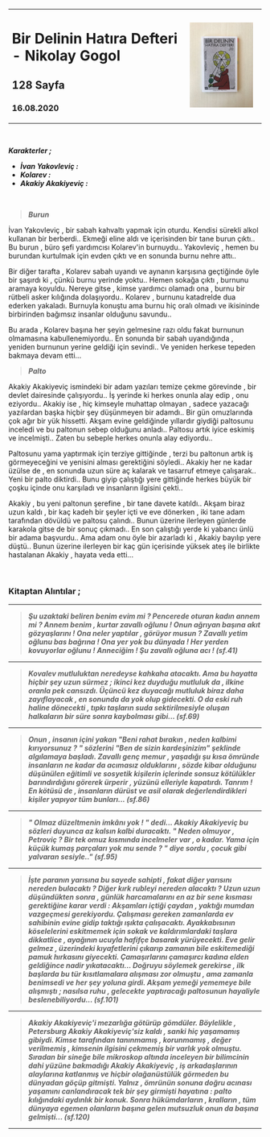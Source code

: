 

<table><tr>
<td align="left"> 
  
# Bir Delinin Hatıra Defteri - Nikolay Gogol
## 128 Sayfa
### 16.08.2020
  
</td>
<td> 
  <p align="center" style="padding: 10px">
    <img alt="Bir-Delinin-Hatıra-Defteri" src="../images/24_bir_delinin_hatira_defteri.jpg" width="250">
    <br>
    
  </p> 
</td>

</tr></table>



<br>

***Karakterler ;*** 
- ***İvan Yakovleviç :***
- ***Kolarev :***
- ***Akakiy Akakiyeviç :***



<br>

> ***Burun***

İvan Yakovleviç , bir sabah kahvaltı yapmak için oturdu. Kendisi sürekli alkol kullanan bir berberdi.. Ekmeği eline aldı ve içerisinden bir tane burun çıktı.. Bu burun , büro şefi yardımcısı Kolarev'in burnuydu.. Yakovleviç , hemen bu burundan kurtulmak için evden çıktı ve en sonunda burnu nehre attı.. 

Bir diğer tarafta , Kolarev sabah uyandı ve aynanın karşısına geçtiğinde öyle bir şaşırdı ki , çünkü burnu yerinde yoktu.. Hemen sokağa çıktı , burnunu aramaya koyuldu. Nereye gitse , kimse yardımcı olamadı ona , burnu bir rütbeli asker kılığında dolaşıyordu.. Kolarev , burnunu katadrelde dua ederken yakaladı. Burnuyla konuştu ama burnu hiç oralı olmadı ve ikisininde birbirinden bağımsız insanlar olduğunu savundu.. 

Bu arada , Kolarev başına her şeyin gelmesine razı oldu fakat burnunun olmamasına kabullenemiyordu.. En sonunda  bir sabah uyandığında , yeniden burnunun yerine geldiği için sevindi.. Ve yeniden herkese tepeden bakmaya devam etti... 

> ***Palto***

Akakiy Akakiyeviç ismindeki bir adam yazıları temize çekme görevinde , bir devlet dairesinde çalışıyordu.. İş yerinde ki herkes onunla alay edip , onu eziyordu.. Akakiy ise , hiç kimseyle muhattap olmayan , sadece yazacağı yazılardan başka hiçbir şey düşünmeyen bir adamdı.. Bir gün omuzlarında çok ağır bir yük hissetti. Akşam evine geldiğinde yıllardır giydiği paltosunu inceledi ve bu paltonun sebep olduğunu anladı.. Paltosu artık iyice eskimiş ve incelmişti.. Zaten bu sebeple herkes onunla alay ediyordu..

Paltosunu yama yaptırmak için terziye gittiğinde , terzi bu paltonun artık iş görmeyeceğini ve yenisini alması gerektiğini söyledi.. Akakiy her ne kadar üzülse de , en sonunda uzun süre aç kalarak ve tasarruf etmeye çalışarak.. Yeni bir palto diktirdi.. Bunu giyip çalıştığı yere gittiğinde herkes büyük bir çoşku içinde onu karşıladı ve insanların ilgisini çekti.. 

Akakiy , bu yeni paltonun şerefine , bir tane davete katıldı.. Akşam biraz uzun kaldı , bir kaç kadeh bir şeyler içti ve eve dönerken , iki tane adam tarafından dövüldü ve paltosu çalındı.. Bunun üzerine ilerleyen günlerde karakola gitse de bir sonuç çıkmadı.. En son çalıştığı yerde ki yabancı ünlü bir adama başvurdu.. Ama adam onu öyle bir azarladı ki , Akakiy bayılıp yere düştü.. Bunun üzerine ilerleyen bir kaç gün içerisinde yüksek ateş ile birlikte hastalanan Akakiy , hayata veda etti...


<br>

### Kitaptan Alıntılar ;

___

> ***Şu uzaktaki beliren benim evim mi ? Pencerede oturan kadın annem mi ? Annem benim , kurtar zavallı oğlunu ! Onun ağrıyan başına akıt gözyaşlarını ! Ona neler yaptılar , görüyor musun ?  Zavallı yetim oğlunu bas bağrına ! Ona yer yok bu dünyada !  Her yerden kovuyorlar oğlunu ! Anneciğim ! Şu zavallı oğluna acı ! (sf.41)***

___

> ***Kovalev mutluluktan neredeyse kahkaha atacaktı. Ama bu hayatta hiçbir şey uzun sürmez ; ikinci kez duyduğu mutluluk da , ilkine oranla pek cansızdı. Üçüncü kez duyacağı mutluluk biraz daha zayıflayacak , en sonunda da yok olup gidecekti. O da eski ruh haline dönecekti , tıpkı taşların suda sektirilmesiyle oluşan halkaların bir süre sonra kaybolması gibi... (sf.69)***

___

> ***Onun , insanın içini yakan "Beni rahat bırakın , neden kalbimi kırıyorsunuz ? " sözlerini "Ben de sizin kardeşinizim" şeklinde algılamaya başladı. Zavallı genç memur , yaşadığı şu kısa ömründe insanların ne kadar da acımasız olduklarını , sözde kibar olduğunu düşünülen eğitimli ve sosyetik kişilerin içlerinde sonsuz  kötülükler barındırdığını görerek ürperir , yüzünü elleriyle kapatırdı. Tanrım ! En kötüsü de , insanların dürüst ve asil olarak değerlendirdikleri kişiler yapıyor tüm bunları... (sf.86)***

___

> ***" Olmaz düzeltmenin imkânı yok ! " dedi... Akakiy Akakiyeviç bu sözleri duyunca az kalsın kalbi duracaktı. " Neden olmuyor , Petroviç ? Bir tek omuz kısmında incelmeler var , o kadar. Yama için küçük kumaş parçaları yok mu sende ? " diye sordu , çocuk gibi yalvaran sesiyle.." (sf.95)***

___

> ***İşte paranın yarısına bu sayede sahipti , fakat diğer yarısını nereden bulacaktı ? Diğer kırk rubleyi nereden alacaktı ? Uzun uzun düşündükten sonra , günlük harcamalarını en az bir sene kısması gerektiğine karar verdi : Akşamları içtiği çaydan , yaktığı mumdan vazgeçmesi gerekiyordu. Çalışması gereken zamanlarda ev sahibinin evine gidip taktığı ışıkta çalışacaktı. Ayakkabısının köselelerini eskitmemek için sokak ve kaldırımlardaki taşlara dikkatlice , ayağının ucuyla hafifçe basarak yürüyecekti. Eve gelir gelmez , üzerindeki kıyafetlerini çıkarıp zamanın bile eskitemediği pamuk hırkasını giyecekti. Çamaşırlarını çamaşırcı kadına elden geldiğince nadir yıkatacaktı... Doğruyu söylemek gerekirse , ilk başlarda bu tür kısıtlamalara alışması zor olmuştu , ama zamanla benimsedi ve her şey yoluna girdi. Akşam yemeği yememeye bile alışmıştı ; nasılsa ruhu , gelecekte yaptıracağı paltosunun  hayaliyle beslenebiliyordu... (sf.101)***

___

> ***Akakiy Akakiyeviç'i mezarlığa götürüp gömdüler. Böylelikle , Petersburg Akakiy Akakiyeviç'siz kaldı , sanki hiç yaşamamış gibiydi. Kimse tarafından tanınmamış , korunmamış , değer verilmemiş , kimsenin ilgisini çekmemiş bir varlık yok olmuştu. Sıradan bir sineğe bile mikroskop altında inceleyen bir bilimcinin dahi  yüzüne bakmadığı Akakiy Akakiyeviç , iş arkadaşlarının alaylarına katlanmış ve hiçbir olağanüstülük görmeden bu dünyadan göçüp gitmişti. Yalnız , ömrünün sonuna doğru acınası yaşamını canlandıracak tek bir şey girmişti hayatına : palto kılığındaki aydınlık bir konuk. Sonra hükümdarların , kralların , tüm dünyaya egemen olanların başına gelen mutsuzluk onun da başına gelmişti... (sf.120)***

____